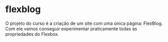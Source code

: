 # flexblog
 O projeto do curso é a criação de um site com uma única página: FlexBlog. Com ele vamos conseguir experimentar praticamente todas as propriedades do Flexbox.
